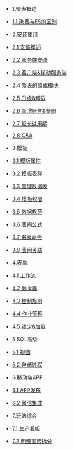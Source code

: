 * 1.聚表概述

 * [1.1 聚表与ES的区别](c1/01.1.md)

* 2.安装使用

 * [2.1 安装概述](c2/02.1.md)
 * [2.2 服务端安装](c2/02.2.md)
 * [2.3 客户端&移动服务端](c2/02.3.md)
 * [2.4 聚表的组成模块](c2/02.4.md)
 * [2.5 升级&卸载](c2/02.5.md)
 * [2.6 新增账套&备份](c2/02.6.md)
 * [2.7 延长试用期](c2/02.7.md)
 * [2.8 Q&A](c2/02.8.md)

* 3.模板

 * [3.1 模板属性](c3/03.1.md)
 * [3.2 模板表样](c3/03.2.md)
 * [3.3 管理数据表](c3/03.3.md)
 * [3.4 模板权限](c3/03.4.md)
 * [3.5 数据规范](c3/03.5.md)
 * [3.6 表间公式](c3/03.6.md)
 * [3.7 报表命令](c3/03.7.md)
 * [3.8 表间关联](c3/03.8.md)

* 4.表单

 * [4.1 工作流](c4/04.1.md)
 * [4.2 触发器](c4/04.2.md)
 * [4.3 控制规则](c4/04.3.md)
 * [4.4 作业管理](c4/04.4.md)
 * [4.5 锁定&加载](c4/04.5.md)

* 5.SQL高级

 * [5.1 视图](c5/05.1.md)
 * [5.2 存储过程](c5/05.2.md)

* 6.移动端APP

 * [6.1 APP发布](c6/06.1.md)
 * [6.2 微信集成](c6/06.2.md)

* 7.玩法综合

 * [7.1 生产看板](c7/07.1.md)
 * [7.2 明细直接拆分](c7/07.1.md)